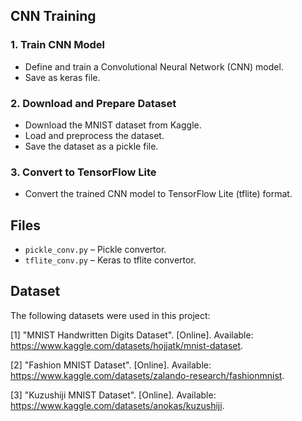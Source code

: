 ## CNN Training 
### 1. Train CNN Model
- Define and train a Convolutional Neural Network (CNN) model.
- Save as keras file.

### 2. Download and Prepare Dataset
- Download the MNIST dataset from Kaggle.
- Load and preprocess the dataset.
- Save the dataset as a pickle file.

### 3. Convert to TensorFlow Lite
- Convert the trained CNN model to TensorFlow Lite (tflite) format.

## Files
- `pickle_conv.py` – Pickle convertor.
- `tflite_conv.py` – Keras to tflite convertor.

## Dataset
The following datasets were used in this project:

[1] "MNIST Handwritten Digits Dataset". [Online]. Available: https://www.kaggle.com/datasets/hojjatk/mnist-dataset.

[2] "Fashion MNIST Dataset". [Online]. Available: https://www.kaggle.com/datasets/zalando-research/fashionmnist.

[3] "Kuzushiji MNIST Dataset". [Online]. Available: https://www.kaggle.com/datasets/anokas/kuzushiji.

